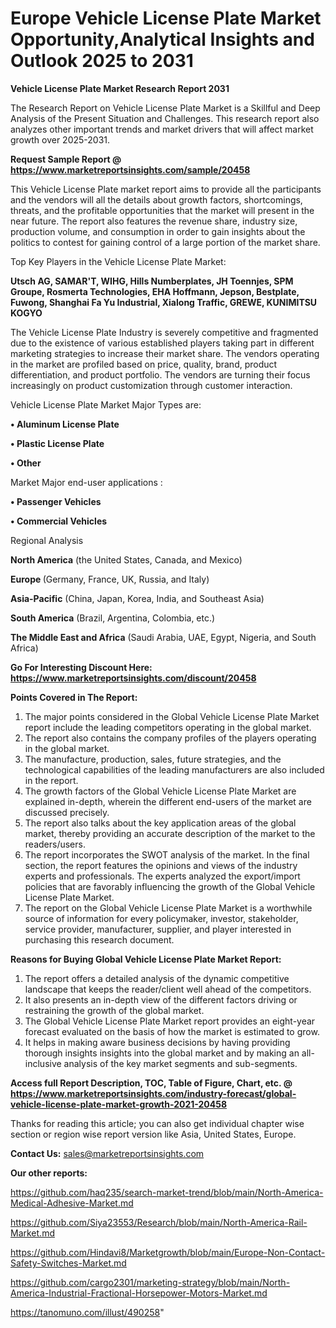 # Europe Vehicle License Plate Market Opportunity,Analytical Insights and Outlook 2025 to 2031

<strong>Vehicle License Plate Market Research Report 2031</strong>

The Research Report on Vehicle License Plate Market is a Skillful and Deep Analysis of the Present Situation and Challenges. This research report also analyzes other important trends and market drivers that will affect market growth over 2025-2031.

<strong>Request Sample Report @ <a href=https://www.marketreportsinsights.com/sample/20458>https://www.marketreportsinsights.com/sample/20458</a></strong>

This Vehicle License Plate market report aims to provide all the participants and the vendors will all the details about growth factors, shortcomings, threats, and the profitable opportunities that the market will present in the near future. The report also features the revenue share, industry size, production volume, and consumption in order to gain insights about the politics to contest for gaining control of a large portion of the market share.

Top Key Players in the Vehicle License Plate Market:

<strong>Utsch AG, SAMAR'T, WIHG, Hills Numberplates, JH Toennjes, SPM Groupe, Rosmerta Technologies, EHA Hoffmann, Jepson, Bestplate, Fuwong, Shanghai Fa Yu Industrial, Xialong Traffic, GREWE, KUNIMITSU KOGYO</strong>

The Vehicle License Plate Industry is severely competitive and fragmented due to the existence of various established players taking part in different marketing strategies to increase their market share. The vendors operating in the market are profiled based on price, quality, brand, product differentiation, and product portfolio. The vendors are turning their focus increasingly on product customization through customer interaction.

Vehicle License Plate Market Major Types are:

<strong>• Aluminum License Plate

• Plastic License Plate

• Other</strong>

Market Major end-user applications :

<strong>• Passenger Vehicles

• Commercial Vehicles</strong>

Regional Analysis

</u><strong><b>North America</b></strong> (the United States, Canada, and Mexico)

<strong><b>Europe </b></strong>(Germany, France, UK, Russia, and Italy)

<strong><b>Asia-Pacific</b></strong> (China, Japan, Korea, India, and Southeast Asia)

<strong><b>South America</b></strong> (Brazil, Argentina, Colombia, etc.)

<strong><b>The Middle East and Africa</b></strong> (Saudi Arabia, UAE, Egypt, Nigeria, and South Africa)

<strong>Go For Interesting Discount Here: <a href=https://www.marketreportsinsights.com/discount/20458>https://www.marketreportsinsights.com/discount/20458</a></strong>

<strong>Points Covered in The Report:</strong>
<ol>
  <li>The major points considered in the Global Vehicle License Plate Market report include the leading competitors operating in the global market.</li>
  <li>The report also contains the company profiles of the players operating in the global market.</li>
  <li>The manufacture, production, sales, future strategies, and the technological capabilities of the leading manufacturers are also included in the report.</li>
  <li>The growth factors of the Global Vehicle License Plate Market are explained in-depth, wherein the different end-users of the market are discussed precisely.</li>
  <li>The report also talks about the key application areas of the global market, thereby providing an accurate description of the market to the readers/users.</li>
  <li>The report incorporates the SWOT analysis of the market. In the final section, the report features the opinions and views of the industry experts and professionals. The experts analyzed the export/import policies that are favorably influencing the growth of the Global Vehicle License Plate Market.</li>
  <li>The report on the Global Vehicle License Plate Market is a worthwhile source of information for every policymaker, investor, stakeholder, service provider, manufacturer, supplier, and player interested in purchasing this research document.</li>
</ol>
<strong>Reasons for Buying Global Vehicle License Plate Market Report:</strong>

<ol>
  <li>The report offers a detailed analysis of the dynamic competitive landscape that keeps the reader/client well ahead of the competitors.</li>
  <li>It also presents an in-depth view of the different factors driving or restraining the growth of the global market.</li>
  <li>The Global Vehicle License Plate Market report provides an eight-year forecast evaluated on the basis of how the market is estimated to grow.</li>
  <li>It helps in making aware business decisions by having providing thorough insights insights into the global market and by making an all-inclusive analysis of the key market segments and sub-segments.</li>
</ol>
<strong>Access full Report Description, TOC, Table of Figure, Chart, etc. @ <a href=https://www.marketreportsinsights.com/industry-forecast/global-vehicle-license-plate-market-growth-2021-20458>https://www.marketreportsinsights.com/industry-forecast/global-vehicle-license-plate-market-growth-2021-20458</a></strong>


Thanks for reading this article; you can also get individual chapter wise section or region wise report version like Asia, United States, Europe.

<strong>Contact Us:</strong>
sales@marketreportsinsights.com

<strong>Our other reports:</strong>

<a href=https://github.com/haq235/search-market-trend/blob/main/North-America-Medical-Adhesive-Market.md>https://github.com/haq235/search-market-trend/blob/main/North-America-Medical-Adhesive-Market.md</a>

<a href=https://github.com/Siya23553/Research/blob/main/North-America-Rail-Market.md>https://github.com/Siya23553/Research/blob/main/North-America-Rail-Market.md</a>

<a href=https://github.com/Hindavi8/Marketgrowth/blob/main/Europe-Non-Contact-Safety-Switches-Market.md>https://github.com/Hindavi8/Marketgrowth/blob/main/Europe-Non-Contact-Safety-Switches-Market.md</a>

<a href=https://github.com/cargo2301/marketing-strategy/blob/main/North-America-Industrial-Fractional-Horsepower-Motors-Market.md>https://github.com/cargo2301/marketing-strategy/blob/main/North-America-Industrial-Fractional-Horsepower-Motors-Market.md</a>

<a href=https://tanomuno.com/illust/490258>https://tanomuno.com/illust/490258</a>"
